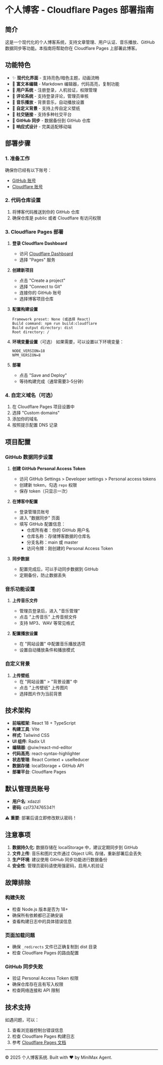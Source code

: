 # 个人博客 - Cloudflare Pages 部署指南

## 简介

这是一个现代化的个人博客系统，支持文章管理、用户认证、音乐播放、GitHub数据同步等功能。本指南将帮助你在 Cloudflare Pages 上部署此博客。

## 功能特色

- ✨ **现代化界面** - 支持亮色/暗色主题，动画流畅
- 📝 **富文本编辑** - Markdown 编辑器，代码高亮，复制功能
- 👥 **用户系统** - 注册登录，人机验证，权限管理
- 💬 **评论系统** - 支持登录评论，管理员审核
- 🎵 **音乐播放** - 背景音乐，自动播放设置
- 🎨 **自定义背景** - 支持上传自定义壁纸
- 🔗 **社交链接** - 支持多种社交平台
- 💾 **GitHub 同步** - 数据备份到 GitHub 仓库
- 📱 **响应式设计** - 完美适配移动端

## 部署步骤

### 1. 准备工作

确保你已经有以下账号：
- [GitHub 账号](https://github.com)
- [Cloudflare 账号](https://cloudflare.com)

### 2. 代码仓库设置

1. 将博客代码推送到你的 GitHub 仓库
2. 确保仓库是 public 或者 Cloudflare 有访问权限

### 3. Cloudflare Pages 部署

1. **登录 Cloudflare Dashboard**
   - 访问 [Cloudflare Dashboard](https://dash.cloudflare.com/)
   - 选择 "Pages" 服务

2. **创建新项目**
   - 点击 "Create a project"
   - 选择 "Connect to Git"
   - 连接你的 GitHub 账号
   - 选择博客项目仓库

3. **配置构建设置**
   ```
   Framework preset: None (或选择 React)
   Build command: npm run build:cloudflare
   Build output directory: dist
   Root directory: /
   ```

4. **环境变量设置**（可选）
   如果需要，可以设置以下环境变量：
   ```
   NODE_VERSION=18
   NPM_VERSION=8
   ```

5. **部署**
   - 点击 "Save and Deploy"
   - 等待构建完成（通常需要3-5分钟）

### 4. 自定义域名（可选）

1. 在 Cloudflare Pages 项目设置中
2. 选择 "Custom domains"
3. 添加你的域名
4. 按照提示配置 DNS 记录

## 项目配置

### GitHub 数据同步设置

1. **创建 GitHub Personal Access Token**
   - 访问 GitHub Settings > Developer settings > Personal access tokens
   - 创建新 token，勾选 `repo` 权限
   - 保存 token（只显示一次）

2. **在博客中配置**
   - 登录管理员账号
   - 进入 "数据同步" 页面
   - 填写 GitHub 配置信息：
     - 仓库所有者：你的 GitHub 用户名
     - 仓库名称：存储博客数据的仓库名
     - 分支名称：main 或 master
     - 访问令牌：刚创建的 Personal Access Token

3. **同步数据**
   - 配置完成后，可以手动同步数据到 GitHub
   - 定期备份，防止数据丢失

### 音乐功能设置

1. **上传音乐文件**
   - 管理员登录后，进入 "音乐管理"
   - 点击 "上传音乐" 上传音频文件
   - 支持 MP3、WAV 等常见格式

2. **配置播放设置**
   - 在 "网站设置" 中配置音乐播放选项
   - 设置自动播放条件和播放模式

### 自定义背景

1. **上传壁纸**
   - 在 "网站设置" > "背景设置" 中
   - 点击 "上传壁纸" 上传图片
   - 选择图片作为当前背景

## 技术架构

- **前端框架**: React 18 + TypeScript
- **构建工具**: Vite
- **样式**: Tailwind CSS
- **UI 组件**: Radix UI
- **编辑器**: @uiw/react-md-editor
- **代码高亮**: react-syntax-highlighter
- **状态管理**: React Context + useReducer
- **数据存储**: localStorage + GitHub API
- **部署平台**: Cloudflare Pages

## 默认管理员账号

- **用户名**: xdazzl
- **密码**: czl737476534?!

⚠️ **重要**: 部署后请立即修改默认密码！

## 注意事项

1. **数据持久化**: 数据存储在 localStorage 中，建议定期同步到 GitHub
2. **文件上传**: 音乐和图片文件通过 Object URL 存储，重新部署后会丢失
3. **生产环境**: 建议使用 GitHub 同步功能进行数据备份
4. **安全性**: 管理员密码请使用强密码，启用人机验证

## 故障排除

### 构建失败
- 检查 Node.js 版本是否为 18+
- 确保所有依赖都已正确安装
- 查看构建日志中的具体错误信息

### 页面加载问题
- 确保 `_redirects` 文件已正确复制到 dist 目录
- 检查 Cloudflare Pages 的路由配置

### GitHub 同步失败
- 验证 Personal Access Token 权限
- 确保仓库存在且有写入权限
- 检查网络连接和 API 限制

## 技术支持

如遇问题，可以：
1. 查看浏览器控制台错误信息
2. 检查 Cloudflare Pages 构建日志
3. 参考 [Cloudflare Pages 文档](https://developers.cloudflare.com/pages/)

---

© 2025 个人博客系统. Built with ❤️ by MiniMax Agent.
